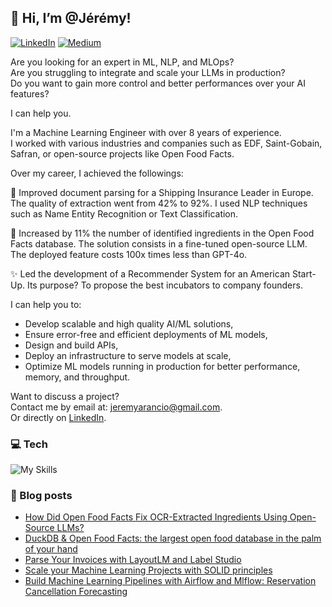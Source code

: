 ## 👋 Hi, I’m @Jérémy!

[![LinkedIn](https://img.shields.io/badge/linkedin-%230077B5.svg?style=for-the-badge&logo=linkedin&logoColor=white)](https://www.linkedin.com/in/jeremy-arancio/)
[![Medium](https://img.shields.io/badge/Medium-12100E?style=for-the-badge&logo=medium&logoColor=white)](https://medium.com/@jeremyarancio)

Are you looking for an expert in ML, NLP, and MLOps?  
Are you struggling to integrate and scale your LLMs in production?  
Do you want to gain more control and better performances over your AI features?

I can help you.

I'm a Machine Learning Engineer with over 8 years of experience.  
I worked with various industries and companies such as EDF, Saint-Gobain, Safran, or open-source projects like Open Food Facts.

Over my career, I achieved the followings:
 
 🚢 Improved document parsing for a Shipping Insurance Leader in Europe. The quality of extraction went from 42% to 92%. I used NLP techniques such as Name Entity Recognition or Text Classification.

 🍊 Increased by 11% the number of identified ingredients in the Open Food Facts database. The solution consists in a fine-tuned open-source LLM. The deployed feature costs 100x times less than GPT-4o.

 ✨ Led the development of a Recommender System for an American Start-Up. Its purpose? To propose the best incubators to company founders. 

I can help you to:

 - Develop scalable and high quality AI/ML solutions,
 - Ensure error-free and efficient deployments of ML models,
 - Design and build APIs,
 - Deploy an infrastructure to serve models at scale,
 - Optimize ML models running in production for better performance, memory, and throughput.

Want to discuss a project?  
Contact me by email at: [jeremyarancio@gmail.com](jeremyarancio@gmail.com).  
Or directly on [LinkedIn](https://www.linkedin.com/in/jeremy-arancio/).


### 💻 Tech

![My Skills](https://skillicons.dev/icons?i=py,pytorch,linux,docker,aws,gcp,fastapi,postgres,ts,react)

### 📰 Blog posts
<!-- BLOG-POST-LIST:START -->
- [How Did Open Food Facts Fix OCR-Extracted Ingredients Using Open-Source LLMs?](https://medium.com/data-science/how-did-open-food-facts-use-open-source-llms-to-enhance-ingredients-extraction-d74dfe02e0e4?source=rss-7a4c4019f28e------2)
- [DuckDB &amp; Open Food Facts: the largest open food database in the palm of your hand](https://medium.com/@jeremyarancio/duckdb-open-food-facts-the-largest-open-food-database-in-the-palm-of-your-hand-0d4ab30d0701?source=rss-7a4c4019f28e------2)
- [Parse Your Invoices with LayoutLM and Label Studio](https://medium.com/data-science/parse-your-invoices-with-layoutlm-and-label-studio-6055ce3c14fe?source=rss-7a4c4019f28e------2)
- [Scale your Machine Learning Projects  with SOLID principles](https://medium.com/data-science/scale-your-machine-learning-projects-with-solid-principles-824230fa8ba1?source=rss-7a4c4019f28e------2)
- [Build Machine Learning Pipelines with Airflow and Mlflow: Reservation Cancellation Forecasting](https://medium.com/data-science/build-machine-learning-pipelines-with-airflow-and-mlflow-reservation-cancellation-forecasting-da675d409842?source=rss-7a4c4019f28e------2)
<!-- BLOG-POST-LIST:END -->
